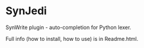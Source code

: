 SynJedi
=======

SynWrite plugin - auto-completion for Python lexer.

Full info (how to install, how to use) is in Readme.html.
